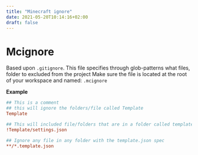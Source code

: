 ```yaml
---
title: "Minecraft ignore"
date: 2021-05-20T10:14:16+02:00
draft: false
---
```


# Mcignore

Based upon `.gitignore`. This file specifies through glob-patterns what files, folder to excluded from the project Make sure the file is located at the root of your workspace and
named: `.mcignore`

**Example**

```ini
## This is a comment
## this will ignore the folders/file called Template
Template

## This will included file/folders that are in a folder called template and have the name and extension: settings.json
!Template/settings.json

## Ignore any file in any folder with the template.json spec
**/*.template.json
```
